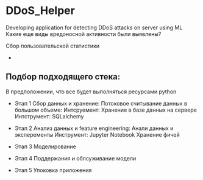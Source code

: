 # DDoS_Helper
Developing application for detecting DDoS attacks on server using ML
Какие еще виды вредоносной активности были выявлены?

Сбор пользовательской статистики

-

## Подбор подходящего стека:

В предположении, что все будет выполняться ресурсами python 

* Этап 1 Сбор данных и хранение: 
Потоковое считывание данных в большом объеме:
  Интсруемент:
Хранение в базе данных на сервере
  Интструмент: SQLalchemy
* Этап 2 Анализ данных и feature engineering:
Анали данных и эксперементы
  Инструмент: Jupyter Notebook
Хранение фичей
* Этап 3 Моделирование

* Этап 4 Поддержания и облсуживание модели
  

* Этап 5 Упоковка приложения 

